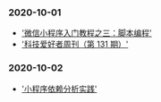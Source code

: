 ### 2020-10-01

- ['微信小程序入门教程之三：脚本编程'](http://www.ruanyifeng.com/blog/2020/10/wechat-miniprogram-tutorial-part-three.html)
- ['科技爱好者周刊（第 131 期）'](http://www.ruanyifeng.com/blog/2020/10/weekly-issue-131.html)

### 2020-10-02

- ['小程序依赖分析实践'](https://juejin.im/post/6890344590341144590)